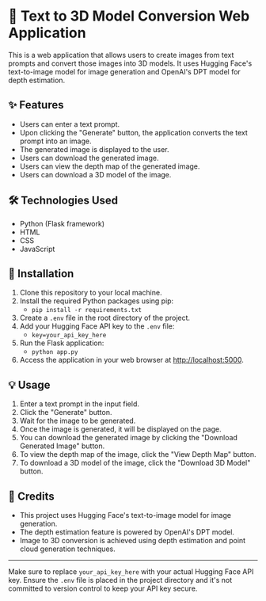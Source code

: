 # 📝 Text to 3D Model Conversion Web Application

This is a web application that allows users to create images from text prompts and convert those images into 3D models. It uses Hugging Face's text-to-image model for image generation and OpenAI's DPT model for depth estimation.

## ✨ Features

- Users can enter a text prompt.
- Upon clicking the "Generate" button, the application converts the text prompt into an image.
- The generated image is displayed to the user.
- Users can download the generated image.
- Users can view the depth map of the generated image.
- Users can download a 3D model of the image.

## 🛠️ Technologies Used

- Python (Flask framework)
- HTML
- CSS
- JavaScript

## 🚀 Installation

1. Clone this repository to your local machine.
2. Install the required Python packages using pip:
   - `pip install -r requirements.txt`
3. Create a `.env` file in the root directory of the project.
4. Add your Hugging Face API key to the `.env` file:
   - `key=your_api_key_here`
5. Run the Flask application:
   - `python app.py`
6. Access the application in your web browser at [http://localhost:5000](http://localhost:5000).

## 💡 Usage

1. Enter a text prompt in the input field.
2. Click the "Generate" button.
3. Wait for the image to be generated.
4. Once the image is generated, it will be displayed on the page.
5. You can download the generated image by clicking the "Download Generated Image" button.
6. To view the depth map of the image, click the "View Depth Map" button.
7. To download a 3D model of the image, click the "Download 3D Model" button.

## 🙌 Credits

- This project uses Hugging Face's text-to-image model for image generation.
- The depth estimation feature is powered by OpenAI's DPT model.
- Image to 3D conversion is achieved using depth estimation and point cloud generation techniques.

--- 

Make sure to replace `your_api_key_here` with your actual Hugging Face API key. Ensure the `.env` file is placed in the project directory and it's not committed to version control to keep your API key secure.
